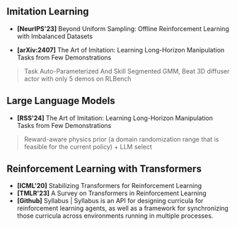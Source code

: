 ## Imitation Learning

* **[NeurIPS'23]** Beyond Uniform Sampling: Offline Reinforcement Learning with Imbalanced Datasets

* **[arXiv:2407]** The Art of Imitation: Learning Long-Horizon Manipulation Tasks from Few Demonstrations
> Task Auto-Parameterized And Skill Segmented GMM, Beat 3D diffuser actor with only 5 demos on RLBench

## Large Language Models
* **[RSS'24]** The Art of Imitation: Learning Long-Horizon Manipulation Tasks from Few Demonstrations
> Reward-aware physics prior (a domain randomization range that is feasible for the current policy) + LLM select

## Reinforcement Learning with Transformers
* **[ICML'20]** Stabilizing Transformers for Reinforcement Learning
* **[TMLR'23]** A Survey on Transformers in Reinforcement Learning
* **[Github]** Syllabus
| Syllabus is an API for designing curricula for reinforcement learning agents, as well as a framework for synchronizing those curricula across environments running in multiple processes.

